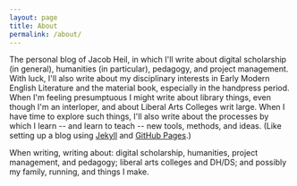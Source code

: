 ```yaml
---
layout: page
title: About
permalink: /about/
---
```


The personal blog of Jacob Heil, in which I'll write about digital scholarship (in general), humanities (in particular), pedagogy, and project management. With luck, I'll also write about my disciplinary interests in Early Modern English Literature and the material book, especially in the handpress period. When I'm feeling presumptuous I might write about library things, even though I'm an interloper, and about Liberal Arts Colleges writ large. When I have time to explore such things, I'll also write about the processes by which I learn -- and learn to teach -- new tools, methods, and ideas. (Like setting up a blog using [Jekyll](http://jekyllrb.com/) and [GitHub Pages](https://pages.github.com/).)

When writing, writing about: digital scholarship, humanities, project management, and pedagogy; liberal arts colleges and DH/DS; and possibly my family, running, and things I make. 
